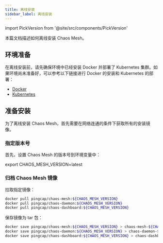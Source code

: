 ```yaml
---
title: 离线安装
sidebar_label: 离线安装
---
```


import PickVersion from '@site/src/components/PickVersion'

本篇文档描述如何离线安装 Chaos Mesh。

## 环境准备

在离线安装前，请先确保环境中已经安装 Docker 并部署了 Kubernetes 集群。如果环境尚未准备好，可以参考以下链接进行 Docker 的安装和 Kubernetes 的部署：

- [Docker](https://www.docker.com/get-started)
- [Kubernetes](https://kubernetes.io/docs/setup/)

## 准备安装

为了离线安装 Chaos Mesh，首先需要在网络连通的条件下获取所有的安装镜像。

### 指定版本号

首先，设置 Chaos Mesh 的版本号到环境变量中：

<PickVersion className="language-bash">
export CHAOS_MESH_VERSION=latest
</PickVersion>

### 归档 Chaos Mesh 镜像

拉取指定镜像：

```sh
docker pull pingcap/chaos-mesh:${CHAOS_MESH_VERSION}
docker pull pingcap/chaos-daemon:${CHAOS_MESH_VERSION}
docker pull pingcap/chaos-dashboard:${CHAOS_MESH_VERSION}
```

保存镜像为 tar 包：

```sh
docker save pingcap/chaos-mesh:${CHAOS_MESH_VERSION} > chaos-mesh-${CHAOS_MESH_VERSION}.tar
docker save pingcap/chaos-daemon:${CHAOS_MESH_VERSION} > chaos-daemon-${CHAOS_MESH_VERSION}.tar
docker save pingcap/chaos-dashboard:${CHAOS_MESH_VERSION} > chaos-dashboard:${CHAOS_MESH_VERSION}.tar
```
